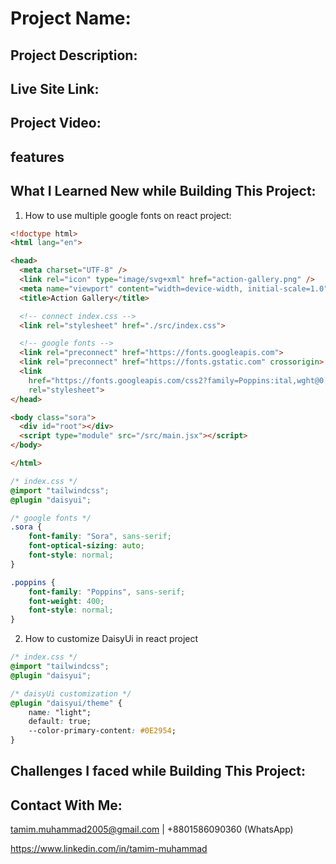 # Project Name:

## Project Description:  

## Live Site Link:

## Project Video:

## features

## What I Learned New while Building This Project:
1. How to use multiple google fonts on react project: 

```html
<!doctype html>
<html lang="en">

<head>
  <meta charset="UTF-8" />
  <link rel="icon" type="image/svg+xml" href="action-gallery.png" />
  <meta name="viewport" content="width=device-width, initial-scale=1.0" />
  <title>Action Gallery</title>

  <!-- connect index.css -->
  <link rel="stylesheet" href="./src/index.css">

  <!-- google fonts -->
  <link rel="preconnect" href="https://fonts.googleapis.com">
  <link rel="preconnect" href="https://fonts.gstatic.com" crossorigin>
  <link
    href="https://fonts.googleapis.com/css2?family=Poppins:ital,wght@0,100;0,200;0,300;0,400;0,500;0,600;0,700;0,800;0,900;1,100;1,200;1,300;1,400;1,500;1,600;1,700;1,800;1,900&family=Sora:wght@100..800&display=swap"
    rel="stylesheet">
</head>

<body class="sora">
  <div id="root"></div>
  <script type="module" src="/src/main.jsx"></script>
</body>

</html>
```

```css
/* index.css */
@import "tailwindcss";
@plugin "daisyui";

/* google fonts */
.sora {
    font-family: "Sora", sans-serif;
    font-optical-sizing: auto;
    font-style: normal;
}

.poppins {
    font-family: "Poppins", sans-serif;
    font-weight: 400;
    font-style: normal;
}
```

2. How to customize DaisyUi in react project

```css
/* index.css */
@import "tailwindcss";
@plugin "daisyui";

/* daisyUi customization */
@plugin "daisyui/theme" {
    name: "light";
    default: true;
    --color-primary-content: #0E2954;
}
```

## Challenges I faced while Building This Project:

## Contact With Me: 

tamim.muhammad2005@gmail.com | +8801586090360 (WhatsApp)  

https://www.linkedin.com/in/tamim-muhammad
